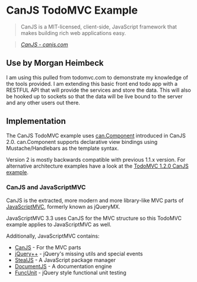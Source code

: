 # CanJS TodoMVC Example

> CanJS is a MIT-licensed, client-side, JavaScript framework that makes building rich web applications easy.

> _[CanJS - canjs.com](http://canjs.com)_


## Use by Morgan Heimbeck

I am using this pulled from todomvc.com to demonstrate my knowledge of the tools provided. I am extending this basic front end todo app with a RESTFUL API that will provide the services and store the data. This will also be hooked up to sockets so that the data will be live bound to the server and any other users out there. 


## Implementation

The CanJS TodoMVC example uses [can.Component](http://canjs.com/guides/Components.html) introduced in CanJS 2.0.
can.Component supports declarative view bindings using Mustache/Handlebars as the template syntax.

Version 2 is mostly backwards compatible with previous 1.1.x version. For alternative architecture examples have a look at
the [TodoMVC 1.2.0 CanJS example](https://github.com/tastejs/todomvc/tree/1.2.0/architecture-examples/canjs).

### CanJS and JavaScriptMVC

CanJS is the extracted, more modern and more library-like MVC parts of [JavaScriptMVC](http://javascriptmvc.com), formerly known as jQueryMX.

JavaScriptMVC 3.3 uses CanJS for the MVC structure so this TodoMVC example applies to JavaScriptMVC as well.

Additionally, JavaScriptMVC contains:

- [CanJS](http://canjs.com) - For the MVC parts
- [jQuery++](http://jquerypp.com) - jQuery's missing utils and special events
- [StealJS](http://javascriptmvc.com/docs.html#!stealjs) - A JavaScript package manager
- [DocumentJS](http://javascriptmvc.com/docs.html#!DocumentJS) - A documentation engine
- [FuncUnit](http://funcunit.com) - jQuery style functional unit testing
